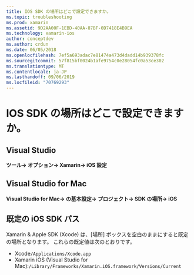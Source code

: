 ```yaml
---
title: IOS SDK の場所はどこで設定できますか。
ms.topic: troubleshooting
ms.prod: xamarin
ms.assetid: 9D2AA00F-1EBD-40AA-87BF-0D7418E4B9EA
ms.technology: xamarin-ios
author: conceptdev
ms.author: crdun
ms.date: 06/05/2018
ms.openlocfilehash: 7ef5a693adac7e81474a473d4dadd14b939378fc
ms.sourcegitcommit: 57f815bf0024b1afe9754c0e28054fc0a53ce302
ms.translationtype: MT
ms.contentlocale: ja-JP
ms.lasthandoff: 09/06/2019
ms.locfileid: "70769293"
---
```

# <a name="where-can-i-set-my-ios-sdk-locations"></a>IOS SDK の場所はどこで設定できますか。

## <a name="visual-studio"></a>Visual Studio

**ツール-> オプション-> Xamarin-> iOS 設定**

## <a name="visual-studio-for-mac"></a>Visual Studio for Mac

**Visual Studio for Mac-> の基本設定-> プロジェクト-> SDK の場所-> iOS**

## <a name="default-ios-sdk-paths"></a>既定の iOS SDK パス

Xamarin & Apple SDK (Xcode) は、[場所] ボックスを空白のままにすると既定の場所となります。 これらの既定値は次のとおりです。

- Xcode`/Applications/Xcode.app`
- Xamarin iOS (Visual Studio for Mac):`/Library/Frameworks/Xamarin.iOS.framework/Versions/Current`
